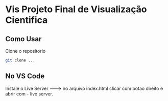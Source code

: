 # Vis Projeto Final de Visualização Cientifica

## Como Usar

Clone o repositorio

```bash
git clone ...
```

## No VS Code

Instale o Live Server ---> no arquivo index.html clicar com botao direito e abrir com - live server.
